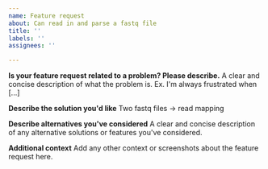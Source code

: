 ```yaml
---
name: Feature request
about: Can read in and parse a fastq file
title: ''
labels: ''
assignees: ''

---
```


**Is your feature request related to a problem? Please describe.**
A clear and concise description of what the problem is. Ex. I'm always frustrated when [...]

**Describe the solution you'd like**
Two fastq files -> read mapping 

**Describe alternatives you've considered**
A clear and concise description of any alternative solutions or features you've considered.

**Additional context**
Add any other context or screenshots about the feature request here.
